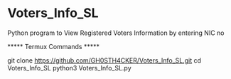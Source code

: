 # Voters_Info_SL

Python program to View Registered Voters Information by entering NIC no

***** Termux Commands *****

  git clone https://github.com/GH0STH4CKER/Voters_Info_SL.git
  cd Voters_Info_SL
  python3 Voters_Info_SL.py

